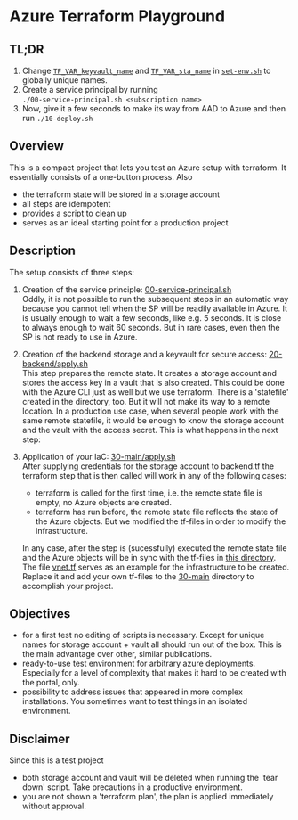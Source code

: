 # Azure Terraform Playground

## TL;DR
1. Change 
[`TF_VAR_keyvault_name`](./set-env.sh#L5)
and
[`TF_VAR_sta_name`](./set-env.sh#L9)
in
[`set-env.sh`](./set-env.sh)
to globally unique names.
2. Create a service principal by running  
        ```
        ./00-service-principal.sh <subscription name>
        ```
3. Now, give it a few seconds to make its way from AAD to Azure and then run
        ```
        ./10-deploy.sh
        ```

## Overview
This is a compact project that lets you test an Azure setup with terraform.
It essentially consists of a one-button process.
Also
- the terraform state will be stored in a storage account
- all steps are idempotent
- provides a script to clean up
- serves as an ideal starting point for a production project

## Description
The setup consists of three steps:
1. Creation of the service principle: [00-service-principal.sh](./00-service-principal.sh)  
  Oddly, it is not possible to run the subsequent steps in an automatic way because you cannot tell when the SP will be readily available in Azure.
  It is usually enough to wait a few seconds, like e.g. 5 seconds. It is close to always enough to wait 60 seconds. But in rare cases, even then the SP is not ready to use in Azure.
2. Creation of the backend storage and a keyvault for secure access: [20-backend/apply.sh](./20-backend/apply.sh)  
  This step prepares the remote state. It creates a storage account and stores the access key in a vault that is also created. This could be done with the Azure CLI just as well but we use terraform. There is a 'statefile' created in the directory, too. But it will not make its way to a remote location.
  In a production use case, when several people work with the same remote statefile, it would be enough to know the storage account and the vault with the access secret. This is what happens in the next step:
3. Application of your IaC: [30-main/apply.sh](./30-main/apply.sh)  
  After supplying credentials for the storage account to backend.tf the terraform step that is then called will work in any of the following cases:
    - terraform is called for the first time, i.e. the remote state file is empty, no Azure objects are created.
    - terraform has run before, the remote state file reflects the state of the Azure objects. But we modified the tf-files in order to modify the infrastructure.  

    In any case, after the step is (sucessfully) executed the remote state file and the Azure objects will be in sync with the tf-files in [this directory](./30-main).  
    The file [vnet.tf](./30-main/vnet.tf) serves as an example for the infrastructure to be created. Replace it and add your own tf-files to the [30-main](./30-main) directory to accomplish your project.


## Objectives
- for a first test no editing of scripts is necessary. Except for unique names for storage account + vault all should run out of the box. This is the main advantage over other, similar publications.
- ready-to-use test environment for arbitrary azure deployments. Especially for a level of complexity that makes it hard to be created with the portal, only.
- possibility to address issues that appeared in more complex installations. You sometimes want to test things in an isolated environment.

<!--
- idempotent
## Usage
1. create the service principal
    ```
    ./00-service-principal.sh
    ```
   Wait a few seconds until Azure is able to us
2.
-->

<!--
## Use Cases
- repeatedly apply and destroy your IaC (infrastructure as code) including the storage account
- repeatedly apply and destroy your IaC (infrastructure as code) but keep the storage account
- modify your IaC and test the roll-out
-->

## Disclaimer
Since this is a test project 
- both storage account and vault will be deleted when running the 'tear down' script. Take precautions in a productive environment.
- you are not shown a 'terraform plan', the plan is applied immediately without approval.
